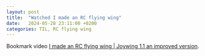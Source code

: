 ```yaml
---
layout: post
title:  "Watched I made an RC flying wing"
date:   2024-05-28 23:11:00 +0200
categories: TIL, RC flying wing 
---
```

Bookmark video [I made an RC flying wing | Joywing 1.1 an improved version](https://www.youtube.com/watch?v=hqu7El1IaLU).
